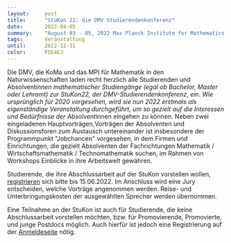 ```yaml
---
layout:     post
title:      "StuKon 22: die DMV Studierendenkonferenz"
date:       2022-04-05
summary:    "August 03 - 05, 2022 Max Planck Institute for Mathematics in the Sciences"
tags:       Veranstaltung
until:		2022-12-31
color:      F5E4E3
---
```


Die DMV, die KoMa und das MPI für Mathematik in den Naturwissenschaften laden recht herzlich alle Studierenden und Absolvent*innen mathematischer Studiengänge (egal ob Bachelor, Master oder Lehramt) zur StuKon22, der DMV-Studierendenkonferenz, ein.
Wie ursprünglich für 2020 vorgesehen, wird sie nun 2022 erstmals als eigenständige Veranstaltung durchgeführt,
um so gezielt auf die Interessen und Bedürfnisse der Absolvent*innen eingehen zu können.
Neben zwei eingeladenen Hauptvorträgen,Vorträgen der Absolventen und Diskussionsforen zum Austausch untereinander ist insbesondere der Programmpunkt "Jobchancen" vorgesehen, in dem Firmen und Einrichtungen, die gezielt Absolventen der Fachrichtungen Mathematik / Wirtschaftsmathematik / Technomathematik suchen, im Rahmen von Workshops Einblicke in ihre Arbeitswelt gewähren.

Studierende, die ihre Abschlussarbeit auf der StuKon vorstellen wollen, [registrieren](https://forms.mis.mpg.de/cgi-bin/registration.pl?id=331) sich bitte bis 15.06.2022. Im Anschluss wird eine Jury entscheiden, welche Vorträge angenommen werden. Reise- und Unterbringungskosten der ausgewählten Sprecher werden übernommen.

Eine Teilnahme an der StuKon ist auch für Studierende, die keine Abschlussarbeit vorstellen möchten, bzw. für Promovierende, Promovierte, und junge Postdocs möglich. Auch hierfür ist jedoch eine Registrierung auf der [Anmeldeseite](https://forms.mis.mpg.de/cgi-bin/registration.pl?id=331) nötig. 